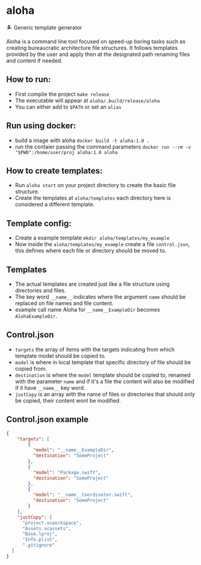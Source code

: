 # aloha

🏝️ Generic template generator

Aloha is a command line tool focused on speed-up boring tasks such as creating bureaucratic architecture file structures.
It follows templates provided by the user and apply then at the designated path renaming files and content if needed.

## How to run:

- First compile the project `make release`
- The executable will appear at `aloha/.build/release/aloha`
- You can either add to `$PATH` or set an `alias`

## Run using docker:

- build a image with aloha `docker build -t aloha:1.0 .`
- run the contaier passing the command parameters `docker run --rm -v "$PWD":/home/user/proj aloha:1.0 aloha`

## How to create templates:

- Run `aloha start` on your project directory to create the basic file structure. 
- Create the templates at `aloha/templates` each directory here is considered a different template.

## Template config:

- Create a example template `mkdir aloha/templates/my_example`
- Now inside the `aloha/templates/my_example` create a file `control.json`, this defines where each file or directory should be moved to.

## Templates

- The actual templates are created just like a file structure using directories and files.
- The key word `__name__` indicates where the argument `name` should be replaced on file names and file content.
- example call name Aloha for `__name__ExampleDir` becomes `AlohaExampleDir`.

## Control.json

- `targets` the array of items with the targets indicating from which template model should be copied to.
- `model` is where in local template that specific directory of file should be copied from.
- `destination` is where the `model` template should be copied to, renamed with the parameter `name` and if it's a file the content will also be modified if it have `__name__` key word.
- `justCopy` is an array with the name of files or directories that should only be copied, their content wont be modified.

## Control.json example

```json
{
    "targets": [
        {
          "model": "__name__ExampleDir",
          "destination": "SomeProject"
        },
        {
          "model": "Package.swift",
          "destination": "SomeProject"
        },
        {
          "model": "__name__Coordinator.swift",
          "destination": "SomeProject"
        }
    ],
    "justCopy": [
      "project.xcworkspace",
      "Assets.xcassets",
      "Base.lproj",
      "Info.plist",
      ".gitignore"
  ]
}
```


